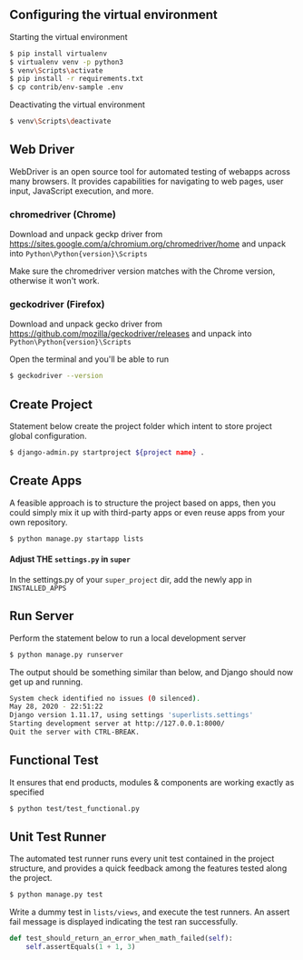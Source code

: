 ## Configuring the virtual environment

Starting the virtual environment

```bash
$ pip install virtualenv
$ virtualenv venv -p python3
$ venv\Scripts\activate
$ pip install -r requirements.txt
$ cp contrib/env-sample .env
```

Deactivating the virtual environment

```bash
$ venv\Scripts\deactivate
```

## Web Driver

WebDriver is an open source tool for automated testing of webapps across many browsers. It provides capabilities for navigating to web pages, user input, JavaScript execution, and more.

### chromedriver (Chrome)

Download and unpack geckp driver from https://sites.google.com/a/chromium.org/chromedriver/home and unpack into `Python\Python{version}\Scripts`

Make sure the chromedriver version matches with the Chrome version, otherwise it won't work.

### geckodriver (Firefox)

Download and unpack gecko driver from https://github.com/mozilla/geckodriver/releases and unpack into `Python\Python{version}\Scripts`

Open the terminal and you'll be able to run

```bash
$ geckodriver --version
```

## Create Project

Statement below create the project folder which intent to store project global configuration.

```bash
$ django-admin.py startproject ${project name} .
```

## Create Apps

A feasible approach is to structure the project based on apps, then you could simply mix it up with third-party apps or
even reuse apps from your own repository. 

```bash
$ python manage.py startapp lists
```

#### Adjust THE `settings.py` in `super`

In the settings.py of your `super_project` dir, add the newly app in `INSTALLED_APPS` 

## Run Server

Perform the statement below to run a local development server

```bash
$ python manage.py runserver
```

The output should be something similar than below, and Django should now get up and running.

```bash
System check identified no issues (0 silenced).
May 28, 2020 - 22:51:22
Django version 1.11.17, using settings 'superlists.settings'
Starting development server at http://127.0.0.1:8000/
Quit the server with CTRL-BREAK.
```

## Functional Test

It ensures that end products, modules & components are working exactly as specified

```bash
$ python test/test_functional.py
```

## Unit Test Runner

The automated test runner runs every unit test contained in the project structure, and provides a quick feedback among
the features tested along the project.

```bash
$ python manage.py test
```

Write a dummy test in `lists/views`, and execute the test runners. An assert fail message is displayed indicating the 
test ran successfully.

```python
def test_should_return_an_error_when_math_failed(self):
    self.assertEquals(1 + 1, 3)
```
